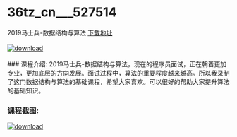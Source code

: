 # 36tz_cn___527514
2019马士兵-数据结构与算法
[下载地址](http://www.36tz.cn/article/527514 "下载地址")
<br/></br>[![download](http://36tz.cn/muke_img/2019_09_2-124-300x211.png "下载地址")](http://www.36tz.cn/article/527514 "下载地址")
<br/></br>### 课程介绍:
2019马士兵-数据结构与算法，现在的程序员面试，正在朝着更加专业，更加底层的方向发展。面试过程中，算法的重要程度越来越高。所以我录制了这门数据结构与算法的基础课程，希望大家喜欢。可以很好的帮助大家提升算法的基础知识。

 
### 课程截图:
[![download](http://36tz.cn/muke_img/2019_09_1-113.png "下载地址")](http://www.36tz.cn/article/527514 "下载地址")
